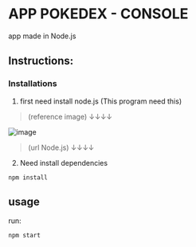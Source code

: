 # APP POKEDEX - CONSOLE

app made in Node.js

## Instructions:

### Installations

1. first need install node.js (This program need this)

>(reference image) ↓↓↓↓

![image](https://user-images.githubusercontent.com/65370155/194943910-eb0d41e3-f9f5-4f30-9ae0-94c297b6e80c.png)


>(url Node.js) ↓↓↓↓


2. Need install dependencies 

```node
npm install
```

## usage

run:
```node
npm start
```




